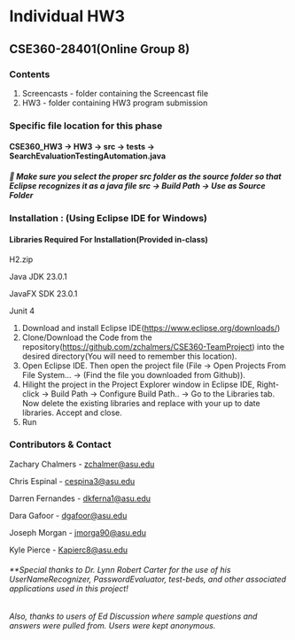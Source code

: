 # Individual HW3

## CSE360-28401(Online Group 8)



### Contents

1. Screencasts       - folder containing the Screencast file 
2. HW3   			 - folder containing HW3 program submission

### Specific file location for this phase
#### CSE360_HW3 -> HW3 -> src -> tests -> SearchEvaluationTestingAutomation.java
##### 🔴 Make sure you select the proper src folder as the source folder so that Eclipse recognizes it as a java file src -> Build Path -> Use as Source Folder




### Installation : (Using Eclipse IDE for Windows)
#### Libraries Required For Installation(Provided in-class)

H2.zip

Java JDK 23.0.1

JavaFX SDK 23.0.1

Junit 4


1. Download and install Eclipse IDE(https://www.eclipse.org/downloads/)
2. Clone/Download the Code from the repository(https://github.com/zchalmers/CSE360-TeamProject) into the desired directory(You will need to remember this location).
3. Open Eclipse IDE. Then open the project file (File -> Open Projects From File System... -> (Find the file you downloaded from Github)).
4. Hilight the project in the Project Explorer window in Eclipse IDE, Right-click -> Build Path -> Configure Build Path.. -> Go to the Libraries tab. Now delete the existing libraries and replace with your up to date libraries. Accept and close.
5. Run




### Contributors & Contact

Zachary Chalmers - zchalmer@asu.edu

Chris Espinal  - cespina3@asu.edu

Darren Fernandes - dkferna1@asu.edu

Dara Gafoor - dgafoor@asu.edu

Joseph Morgan - jmorga90@asu.edu

Kyle Pierce - Kapierc8@asu.edu




###### **Special thanks to Dr. Lynn Robert Carter for the use of his UserNameRecognizer, PasswordEvaluator, test-beds, and other associated applications used in this project!
###### Also, thanks to users of Ed Discussion where sample questions and answers were pulled from. Users were kept anonymous.

